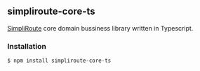 ## simpliroute-core-ts

[SimpliRoute](http://simpliroute.com) core domain bussiness library written in Typescript.


### Installation
```bash
$ npm install simpliroute-core-ts
```

